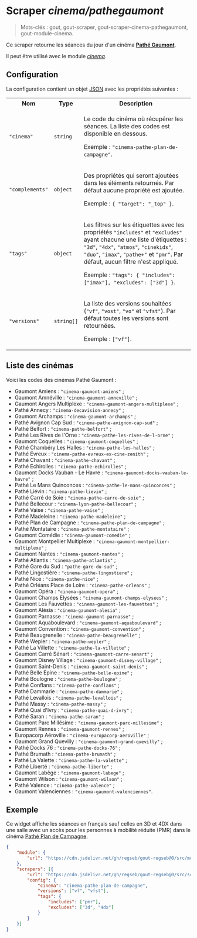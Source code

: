 # Scraper _cinema/pathegaumont_

> Mots-clés : gout, gout-scraper, gout-scraper-cinema-pathegaumont,
> gout-module-cinema.

Ce scraper retourne les séances du jour d'un cinéma [**Pathé
Gaumont**](https://www.cinemaspathegaumont.com/).

Il peut être utilisé avec le module
[_cinema_](https://github.com/regseb/gout-regseb/tree/HEAD/src/module/cinema#readme).

## Configuration

La configuration contient un objet
[JSON](https://www.json.org/json-fr.html "JavaScript Object Notation") avec les
propriétés suivantes :

<table>
  <tr>
    <th>Nom</th>
    <th>Type</th>
    <th>Description</th>
  </tr>
  <tr>
    <td><code>"cinema"</code></td>
    <td><code>string</code></td>
    <td>
      <p>
        Le code du cinéma où récupérer les séances. La liste des codes est
        disponible en dessous.
      </p>
      <p>
        Exemple : <code>"cinema-pathe-plan-de-campagne"</code>.
      </p>
    </td>
  </tr>
  <tr>
    <td><code>"complements"</code></td>
    <td><code>object</code></td>
    <td>
      <p>
        Des propriétés qui seront ajoutées dans les éléments retournés. Par
        défaut aucune propriété est ajoutée.
      </p>
      <p>
        Exemple : <code>{ "target": "_top" }</code>.
      </p>
    </td>
  </tr>
  <tr>
    <td><code>"tags"</code></td>
    <td><code>object</code></td>
    <td>
      <p>
        Les filtres sur les étiquettes avec les propriétés
        <code>"includes"</code> et <code>"excludes"</code> ayant chacune une
        liste d'étiquettes : <code>"3d"</code>, <code>"4dx"</code>,
        <code>"atmos"</code>, <code>"cinekids"</code>, <code>"duo"</code>,
        <code>"imax"</code>, <code>"pathe+"</code> et <code>"pmr"</code>. Par
        défaut, aucun filtre n'est appliqué.
      </p>
      <p>
        Exemple :
        <code>"tags": { "includes": ["imax"], "excludes": ["3d"] }</code>.
    </td>
  </tr>
  <tr>
    <td><code>"versions"</code></td>
    <td><code>string[]</code></td>
    <td>
      <p>
        La liste des versions souhaitées (<code>"vf"</code>,
        <code>"vost"</code>, <code>"vo"</code> et <code>"vfst"</code>).
        Par défaut toutes les versions sont retournées.
      </p>
      <p>
        Exemple : <code>["vf"]</code>.
      </p>
    </td>
  </tr>
</table>

## Liste des cinémas

Voici les codes des cinémas Pathé Gaumont :

- Gaumont Amiens : `"cinema-gaumont-amiens"` ;
- Gaumont Amnéville : `"cinema-gaumont-amneville"` ;
- Gaumont Angers Multiplexe : `"cinema-gaumont-angers-multiplexe"` ;
- Pathé Annecy : `"cinema-decavision-annecy"` ;
- Gaumont Archamps : `"cinema-gaumont-archamps"` ;
- Pathé Avignon Cap Sud : `"cinema-pathe-avignon-cap-sud"` ;
- Pathé Belfort : `"cinema-pathe-belfort"` ;
- Pathé Les Rives de l'Orne : `"cinema-pathe-les-rives-de-l-orne"` ;
- Gaumont Coquelles : `"cinema-gaumont-coquelles"` ;
- Pathé Chambéry Les Halles : `"cinema-pathe-les-halles"` ;
- Pathé Evreux : `"cinema-pathe-evreux-ex-cine-zenith"` ;
- Pathé Chavant : `"cinema-pathe-chavant"` ;
- Pathé Echirolles : `"cinema-pathe-echirolles"` ;
- Gaumont Docks Vauban - Le Havre : `"cinema-gaumont-docks-vauban-le-havre"` ;
- Pathé Le Mans Quinconces : `"cinema-pathe-le-mans-quinconces"` ;
- Pathé Liévin : `"cinema-pathe-lievin"` ;
- Pathé Carré de Soie : `"cinema-pathe-carre-de-soie"` ;
- Pathé Bellecour : `"cinema-lyon-pathe-bellecour"` ;
- Pathé Vaise : `"cinema-pathe-vaise"` ;
- Pathé Madeleine : `"cinema-pathe-madeleine"` ;
- Pathé Plan de Campagne : `"cinema-pathe-plan-de-campagne"` ;
- Pathé Montataire : `"cinema-pathe-montataire"` ;
- Gaumont Comédie : `"cinema-gaumont-comedie"` ;
- Gaumont Montpellier Multiplexe : `"cinema-gaumont-montpellier-multiplexe"` ;
- Gaumont Nantes : `"cinema-gaumont-nantes"` ;
- Pathé Atlantis : `"cinema-pathe-atlantis"` ;
- Pathé Gare du Sud : `"pathe-gare-du-sud"` ;
- Pathé Lingostière : `"cinema-pathe-lingostiere"` ;
- Pathé Nice : `"cinema-pathe-nice"` ;
- Pathé Orléans Place de Loire : `"cinema-pathe-orleans"` ;
- Gaumont Opéra : `"cinema-gaumont-opera"` ;
- Gaumont Champs Elysées : `"cinema-gaumont-champs-elysees"` ;
- Gaumont Les Fauvettes : `"cinema-gaumont-les-fauvettes"` ;
- Gaumont Alésia : `"cinema-gaumont-alesia"` ;
- Gaumont Parnasse : `"cinema-gaumont-parnasse"` ;
- Gaumont Aquaboulevard : `"cinema-gaumont-aquaboulevard"` ;
- Gaumont Convention : `"cinema-gaumont-convention"` ;
- Pathé Beaugrenelle : `"cinema-pathe-beaugrenelle"` ;
- Pathé Wepler : `"cinema-pathe-wepler"` ;
- Pathé La Villette : `"cinema-pathe-la-villette"` ;
- Gaumont Carré Sénart : `"cinema-gaumont-carre-senart"` ;
- Gaumont Disney Village : `"cinema-gaumont-disney-village"` ;
- Gaumont Saint-Denis : `"cinema-gaumont-saint-denis"` ;
- Pathé Belle Epine : `"cinema-pathe-belle-epine"` ;
- Pathé Boulogne : `"cinema-pathe-boulogne"` ;
- Pathé Conflans : `"cinema-pathe-conflans"` ;
- Pathé Dammarie : `"cinema-pathe-dammarie"` ;
- Pathé Levallois : `"cinema-pathe-levallois"` ;
- Pathé Massy : `"cinema-pathe-massy"` ;
- Pathé Quai d'Ivry : `"cinema-pathe-quai-d-ivry"` ;
- Pathé Saran : `"cinema-pathe-saran"` ;
- Gaumont Parc Millésime : `"cinema-gaumont-parc-millesime"` ;
- Gaumont Rennes : `"cinema-gaumont-rennes"` ;
- Europacorp Aéroville : `"cinema-europacorp-aeroville"` ;
- Gaumont Grand Quevilly : `"cinema-gaumont-grand-quevilly"` ;
- Pathé Docks 76 : `"cinema-pathe-docks-76"` ;
- Pathé Brumath : `"cinema-pathe-brumath"` ;
- Pathé La Valette : `"cinema-pathe-la-valette"` ;
- Pathé Liberté : `"cinema-pathe-liberte"` ;
- Gaumont Labège : `"cinema-gaumont-labege"` ;
- Gaumont Wilson : `"cinema-gaumont-wilson"` ;
- Pathé Valence : `"cinema-pathe-valence"` ;
- Gaumont Valenciennes : `"cinema-gaumont-valenciennes"`.

## Exemple

Ce widget affiche les séances en français sauf celles en 3D et 4DX dans une
salle avec un accès pour les personnes à mobilité réduite (PMR) dans le cinéma
[Pathé Plan de
Campagne](https://www.cinemaspathegaumont.com/cinemas/cinema-pathe-plan-de-campagne).

```JSON
{
    "module": {
        "url": "https://cdn.jsdelivr.net/gh/regseb/gout-regseb@0/src/module/cinema/cinema.js"
    },
    "scrapers": [{
        "url": "https://cdn.jsdelivr.net/gh/regseb/gout-regseb@0/src/scraper/cinema/pathegaumont/pathegaumont.js",
        "config": {
            "cinema": "cinema-pathe-plan-de-campagne",
            "versions": ["vf", "vfst"],
            "tags": {
                "includes": ["pmr"],
                "excludes": ["3d", "4dx"]
            }
        }
    }]
}
```
